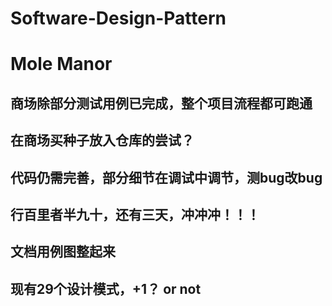 # Software-Design-Pattern  #
<h1>Mole Manor</h1>  
<h2>商场除部分测试用例已完成，整个项目流程都可跑通</h2>
<h2>在商场买种子放入仓库的尝试？</h2>
<h2>代码仍需完善，部分细节在调试中调节，测bug改bug</h2>
<h2>行百里者半九十，还有三天，冲冲冲！！！</h2>
<h2>文档用例图整起来</h2>
<h2>现有29个设计模式，+1？ or not</h2>